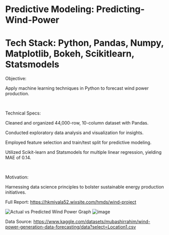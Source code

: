 # Predictive Modeling: Predicting-Wind-Power
# Tech Stack: Python, Pandas, Numpy, Matplotlib, Bokeh, Scikitlearn, Statsmodels

Objective:

Apply machine learning techniques in Python to forecast wind power production.

​

Technical Specs:

Cleaned and organized 44,000-row, 10-column dataset with Pandas.

Conducted exploratory data analysis and visualization for insights.

Employed feature selection and train/test split for predictive modeling.

Utilized Scikit-learn and Statsmodels for multiple linear regression, yielding MAE of 0.14.

​

Motivation:

Harnessing data science principles to bolster sustainable energy production initiatives.

Full Report: https://hkmiyala52.wixsite.com/hmds/wind-project

![Actual vs Predicted Wind Power Graph](https://github.com/HusainMiyala/Predicting-Wind-Power/assets/98285048/8fdd4819-4a4d-43b5-ac0f-2bef06da375c)
![image](https://github.com/HusainMiyala/Predicting-Wind-Power/assets/98285048/ed02e828-36a7-40bf-b728-5f9a5acbb6fe)


Data Source: https://www.kaggle.com/datasets/mubashirrahim/wind-power-generation-data-forecasting/data?select=Location1.csv
